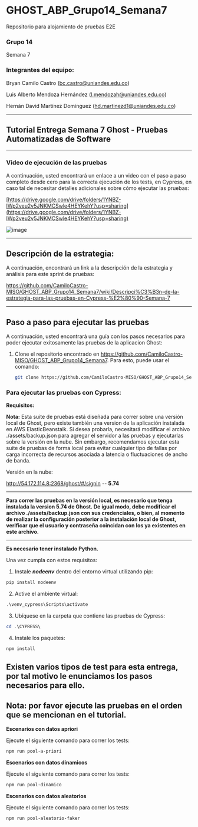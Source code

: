 # GHOST_ABP_Grupo14_Semana7
Repositorio para alojamiento de pruebas E2E

### Grupo 14
Semana 7

### Integrantes del equipo:

Bryan Camilo Castro ([bc.castro@uniandes.edu.co](mailto:bc.castro@uniandes.edu.co))

Luis Alberto Mendoza Hernández ([l.mendozah@uniandes.edu.co](mailto:l.mendozah@uniandes.edu.co))

Hernán David Martínez Domínguez ([hd.martinezd1@uniandes.edu.co](mailto:hd.martinezd1@uniandes.edu.co))
_________________
## Tutorial Entrega Semana 7 Ghost - Pruebas Automatizadas de Software
_________________

### Video de ejecución de las pruebas

A continuación, usted encontrará un enlace a un video con el paso a paso completo desde cero para la correcta ejecución de los tests, en Cypress, en caso tal de necesitar detalles adicionales sobre cómo ejecutar las pruebas:

[https://drive.google.com/drive/folders/1YNBZ-IWp2veu2v5JNKMCSwle4HEYKehY?usp=sharing](https://drive.google.com/drive/folders/1YNBZ-IWp2veu2v5JNKMCSwle4HEYKehY?usp=sharing)

![image](https://github.com/CamiloCastro-MISO/GHOST_ABP_Grupo14_Semana7/assets/142316799/f5da9953-0737-4fba-ac82-54050b123440)

______________
## Descripción de la estrategia:

A continuación, encontrará un link a la descripción de la estrategia y análisis para este sprint de pruebas:

https://github.com/CamiloCastro-MISO/GHOST_ABP_Grupo14_Semana7/wiki/Descripci%C3%B3n-de-la-estrategia-para-las-pruebas-en-Cypress-%E2%80%90-Semana-7
______________
## Paso a paso para ejecutar las pruebas

A continuación, usted encontrará una guía con los pasos necesarios para poder ejecutar exitosamente las pruebas de la aplicacion Ghost: 

1. Clone el repositorio encontrado en https://github.com/CamiloCastro-MISO/GHOST_ABP_Grupo14_Semana7. Para esto, puede usar el comando: 
    ```bash
    git clone https://github.com/CamiloCastro-MISO/GHOST_ABP_Grupo14_Semana7.git
    ```
   

### Para ejecutar las pruebas con Cypress:

**Requisitos:**

**Nota:** Esta suite de pruebas está diseñada para correr sobre una versión local de Ghost, pero existe también una version de la aplicación instalada en AWS ElasticBeanstalk. Si desea probarla, necesitará modificar el archivo ./assets/backup.json para agregar el servidor a las pruebas y ejecutarlas sobre la versión en la nube. Sin embargo, recomendamos ejecutar esta suite de pruebas de forma local para evitar cualquier tipo de fallas por carga incorrecta de recursos asociada a latencia o fluctuaciones de ancho de banda.

Versión en la nube:

http://54.172.114.8:2368/ghost/#/signin -- **5.74**

_________
**Para correr las pruebas en la versión local, es necesario que tenga instalada la version 5.74 de Ghost. De igual modo, debe modificar el archivo ./assets/backup.json con sus credenciales, o bien, al momento de realizar la configuración posterior a la instalación local de Ghost, verificar que el usuario y contraseña coincidan con los ya existentes en este archivo.**
____________
**Es necesario tener instalado Python.**

Una vez cumpla con estos requisitos:

1. Instale ***nodeenv*** dentro del entorno virtual utilizando pip:

```powershell
pip install nodeenv
```

2. Active el ambiente virtual:

```powershell
.\venv_cypress\Scripts\activate
```

3. Ubíquese en la carpeta que contiene las pruebas de Cypress:

```powershell
cd .\CYPRESS\
```

4. Instale los paquetes:

```powershell
npm install
```

## Existen varios tipos de test para esta entrega, por tal motivo le enunciamos los pasos necesarios para ello.

## Nota: por favor ejecute las pruebas en el orden que se mencionan en el tutorial.

**Escenarios con datos apriori**

Ejecute el siguiente comando para correr los tests:

```powershell
npm run pool-a-priori
```

**Escenarios con datos dinamicos**

Ejecute el siguiente comando para correr los tests:

```powershell
npm run pool-dinamico
```

**Escenarios con datos aleatorios**

Ejecute el siguiente comando para correr los tests:

```powershell
npm run pool-aleatorio-faker
```

